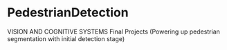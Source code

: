 # PedestrianDetection
VISION AND COGNITIVE SYSTEMS Final Projects (Powering up pedestrian segmentation with initial detection stage)
